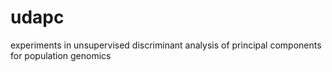 # udapc
experiments in unsupervised discriminant analysis of principal components for population genomics

